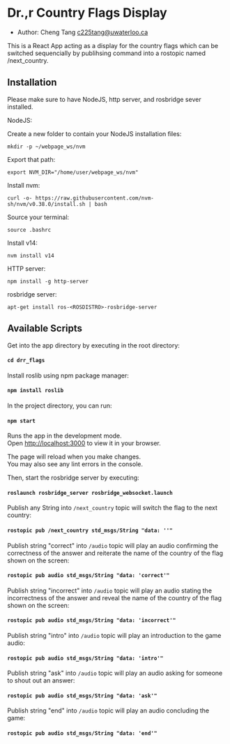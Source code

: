 # Dr.,r Country Flags Display

* Author: Cheng Tang <c225tang@uwaterloo.ca>

This is a React App acting as a display for the country flags which can be switched sequencially by publihsing command into a rostopic named /next_country. 

## Installation

Please make sure to have NodeJS, http server, and rosbridge sever installed.

NodeJS:

Create a new folder to contain your NodeJS installation files:

`mkdir -p ~/webpage_ws/nvm`

Export that path:

`export NVM_DIR="/home/user/webpage_ws/nvm"`

Install nvm:

`curl -o- https://raw.githubusercontent.com/nvm-sh/nvm/v0.38.0/install.sh | bash`

Source your terminal:

`source .bashrc`

Install v14:

`nvm install v14`

HTTP server:

`npm install -g http-server`

rosbridge server:

`apt-get install ros-<ROSDISTRO>-rosbridge-server`

## Available Scripts

Get into the app directory by executing in the root directory:

#### `cd drr_flags`

Install roslib using npm package manager:

#### `npm install roslib`

In the project directory, you can run:

#### `npm start`

Runs the app in the development mode.\
Open [http://localhost:3000](http://localhost:3000) to view it in your browser.

The page will reload when you make changes.\
You may also see any lint errors in the console.

Then, start the rosbridge server by executing: 

#### `roslaunch rosbridge_server rosbridge_websocket.launch`

Publish any String into `/next_country` topic will switch the flag to the next country:

#### `rostopic pub /next_country std_msgs/String "data: ''"`

Publish string "correct" into `/audio` topic will play an audio confirming the correctness of the answer and reiterate the name of the country of the flag shown on the screen:

#### `rostopic pub audio std_msgs/String "data: 'correct'"`

Publish string "incorrect" into `/audio` topic will play an audio stating the incorrectness of the answer and reveal the name of the country of the flag shown on the screen:

#### `rostopic pub audio std_msgs/String "data: 'incorrect'"`

Publish string "intro" into `/audio` topic will play an introduction to the game audio:

#### `rostopic pub audio std_msgs/String "data: 'intro'"`

Publish string "ask" into `/audio` topic will play an audio asking for someone to shout out an answer:

#### `rostopic pub audio std_msgs/String "data: 'ask'"`

Publish string "end" into `/audio` topic will play an audio concluding the game:

#### `rostopic pub audio std_msgs/String "data: 'end'"`
